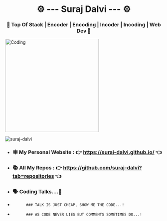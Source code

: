 <h1 align="center"> ⚙️ --- Suraj Dalvi ---  ⚙️ </h1>
<h3 align="center">🌺 Top Of Stack | Encoder | Encoding | Incoder | Incoding | Web Dev 🌺
</h3>

<img align="center" alt="Coding" width="300" src="https://c.tenor.com/_DOBjnGspYAAAAAM/code-coding.gif">

<p align="left"> <img src="https://komarev.com/ghpvc/?username=suraj-dalvi&label=Profile%20views&color=0e75b6&style=flat" alt="suraj-dalvi" /> </p>

- ### 🕸️ My Personal Website :  👉  **https://suraj-dalvi.github.io/** 👈

- ### 📚 All My Repos : 👉 https://github.com/suraj-dalvi?tab=repositories 👈

- ### 🗣️ Coding Talks....💐

-           ### TALK IS JUST CHEAP, SHOW ME THE CODE...!
-           ### AS CODE NEVER LIES BUT COMMENTS SOMETIMES DO...! 

